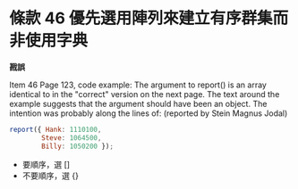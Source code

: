 # 條款 46 優先選用陣列來建立有序群集而非使用字典

**戡誤**

Item 46
    Page 123, code example: The argument to report() is an array identical to in the "correct" version on the next page. The text around the example suggests that the argument should have been an object. The intention was probably along the lines of: (reported by Stein Magnus Jodal)

```javascript
report({ Hank: 1110100,
        Steve: 1064500,
        Billy: 1050200 });
```

- 要順序，選 []
- 不要順序，選 {}
